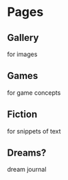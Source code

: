 # Pages

## Gallery
for images
## Games
for game concepts
## Fiction
for snippets of text
## Dreams?
dream journal
